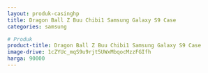 ```yaml
---
layout: produk-casinghp
title: Dragon Ball Z Buu Chibi1 Samsung Galaxy S9 Case
categories: samsung

# Produk
product-title: Dragon Ball Z Buu Chibi1 Samsung Galaxy S9 Case
image-drive: 1cZYUc_mqS9u9rjt5UWxMbqocMzzFGIfh
harga: 90000
---
```

